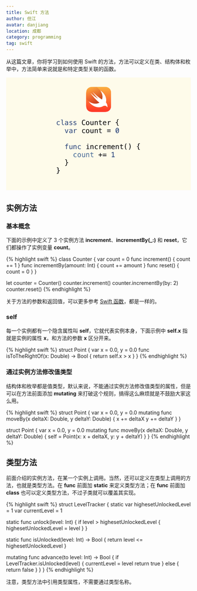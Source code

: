 ```yaml
---
title: Swift 方法
author: 但江
avatar: danjiang
location: 成都
category: programming
tag: swift
---
```


从这篇文章，你将学习到如何使用 Swift 的方法，方法可以定义在类、结构体和枚举中，方法简单来说就是和特定类型关联的函数。

![Swift Methods](/images/swift-methods.jpg)

## 实例方法

### 基本概念

下面的示例中定义了 3 个实例方法 **increment**、**incrementBy(_:)** 和 **reset**，它们都操作了实例变量 **count**。

{% highlight swift %}
class Counter {
  var count = 0
  func increment() {
    count += 1
  }
  func incrementBy(amount: Int) {
    count += amount
  }
  func reset() {
    count = 0
  }
}

let counter = Counter()
counter.increment()
counter.incrementBy(by: 2)
counter.reset()
{% endhighlight %}

关于方法的参数和返回值，可以更多参考 [Swift 函数](/programming/2016/04/08/swift-functions/)，都是一样的。

### self

每一个实例都有一个隐含属性叫 **self**，它就代表实例本身，下面示例中 **self.x** 指就是实例的属性 **x**，和方法的参数 **x** 区分开来。

{% highlight swift %}
struct Point {
  var x = 0.0, y = 0.0
  func isToTheRightOf(x: Double) -> Bool {
    return self.x > x
  }
}
{% endhighlight %}

### 通过实例方法修改值类型

结构体和枚举都是值类型，默认来说，不能通过实例方法修改值类型的属性，但是可以在方法前面添加 **mutating** 来打破这个规则，搞得这么麻烦就是不鼓励大家这么用。

{% highlight swift %}
struct Point {
  var x = 0.0, y = 0.0
  mutating func moveBy(x deltaX: Double, y deltaY: Double) {
    x += deltaX
    y += deltaY
  }
}

struct Point {
  var x = 0.0, y = 0.0
  mutating func moveBy(x deltaX: Double, y deltaY: Double) {
    self = Point(x: x + deltaX, y: y + deltaY)
  }
}
{% endhighlight %}

## 类型方法

前面介绍的实例方法，在某一个实例上调用。当然，还可以定义在类型上调用的方法，也就是类型方法。在 **func** 前面加 **static** 来定义类型方法；在 **func** 前面加 **class** 也可以定义类型方法，不过子类就可以覆盖其实现。

{% highlight swift %}
struct LevelTracker {
  static var highesetUnlockedLevel = 1
  var currentLevel = 1

  static func unlock(level: Int) {
    if level > highesetUnlockedLevel {
      highesetUnlockedLevel = level
    }
  }

  static func isUnlocked(level: Int) -> Bool {
    return level <= highesetUnlockedLevel
  }

  mutating func advance(to level: Int) -> Bool {
    if LevelTracker.isUnlocked(level) {
      currentLevel = level
      return true
    } else {
      return false
    }
  }
}
{% endhighlight %}

注意，类型方法中引用类型属性，不需要通过类型名称。

